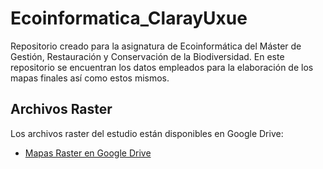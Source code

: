 # Ecoinformatica_ClarayUxue
Repositorio creado para la asignatura de Ecoinformática del Máster de Gestión, Restauración y Conservación de la Biodiversidad.  En este repositorio se encuentran los datos empleados para la elaboración de los mapas finales así como estos mismos. 


## Archivos Raster
Los archivos raster del estudio están disponibles en Google Drive:
- [Mapas Raster en Google Drive](https://drive.google.com/drive/folders/12QESDpU54Fyb269g7HjCYFLz-sgjqm0w?usp=drive_link)
